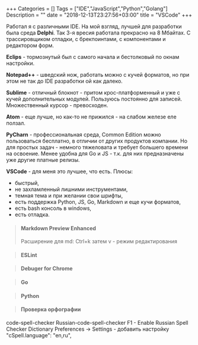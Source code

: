 +++
Categories = []
Tags = ["IDE","JavaScript","Python","Golang"]
Description = ""
date = "2018-12-13T23:27:56+03:00"
title = "VSCode"
+++

Работал я с различными IDE. На мой взгляд, лучшей для разработки была среда **Delphi**. Так 3-я вресия работала прекрасно на 8 Мбайтах. С трассировщиком отладки, с брекпоинтами, с компонентами и редактором форм.
<!--more-->
**Eclips** - тормознутый был с самого начала и бестолковый по окнам настройки.

**Notepad++** - шведский нож, работать можно с кучей форматов, но при этом не так до IDE разработки ой как далеко. 

**Sublime** - отличный блокнот - притом крос-платформенный и уже с кучей дополнительных модулей. Пользуюсь постоянно для записей. Множественный курсор - превосходен.

**Atom** - еще лучше, но как-то не прижился - на слабом железе еле ползал.

**PyCharn** - профессиональная среда, Common Edition можно пользоваться бесплатно, в отличии от других продуктов компании. Но для простых задач - немного тяжеловата и требует большего времени на освоение. Менее удобна для Go и JS - т.к. для них предназначены уже другие платные релизы.

**VSCode** - для меня это лучшее, что есть. Плюсы: 
- быстрый, 
- не захламленный лишними инструментами, 
- темная тема и при желании свои шрифты,
- есть поддержка Python, JS, Go, Markdown и еще кучи форматов,
- есть bash консоль в windows,
- есть отладка.

>#### Markdown Preview Enhanced
> Расширение для md:
> Ctrl+k затем v - режим редактирования

>#### ESLint

>#### Debuger for Chrome

>#### Go

>#### Python

>#### Проверка орфографии
code-spell-checker
Russian-code-spell-checker
F1 - Enable Russian Spell Checker Dictionary
Preferences -> Settings - добавить настройку
"cSpell.language": "en,ru",
